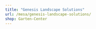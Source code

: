 ```yaml
---
title: "Genesis Landscape Solutions"
url: /mesa/genesis-landscape-solutions/
shop: Garten-Center
---
```

